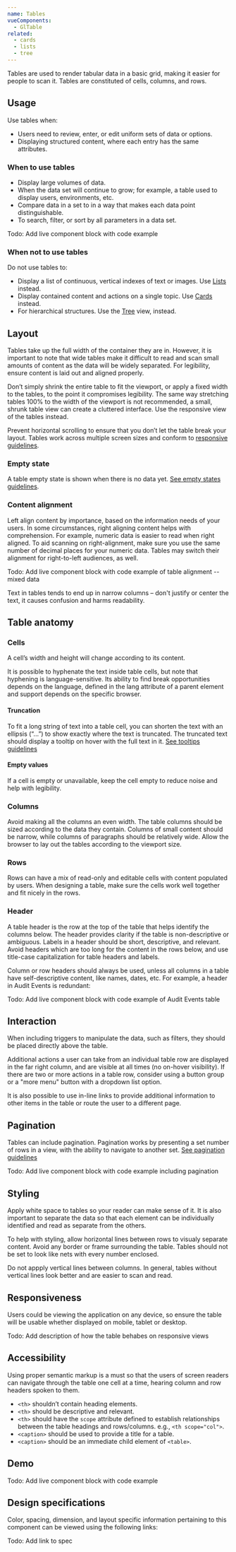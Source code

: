 ```yaml
---
name: Tables
vueComponents: 
  - GlTable
related:
  - cards
  - lists
  - tree
---
```


Tables are used to render tabular data in a basic grid, making it easier for people to scan it. Tables are constituted of cells, columns, and rows.

## Usage

Use tables when: 

* Users need to review, enter, or edit uniform sets of data or options. 
* Displaying structured content, where each entry has the same attributes.

### When to use tables

*   Display large volumes of data.
*   When the data set will continue to grow; for example, a table used to display users, environments, etc.
*   Compare data in a set to in a way that makes each data point distinguishable.
*   To search, filter, or sort by all parameters in a data set.

Todo: Add live component block with code example

### When not to use tables
Do not use tables to:
*   Display a list of continuous, vertical indexes of text or images. Use [Lists](/components/lists) instead.
*   Display contained content and actions on a single topic. Use [Cards](/components/cards) instead.
*   For hierarchical structures. Use the [Tree](/components/tree) view, instead.

## Layout

Tables take up the full width of the container they are in. However, it is important to note that wide tables make it difficult to read and scan small amounts of content as the data will be widely separated. For legibility, ensure content is laid out and aligned properly.

Don’t simply shrink the entire table to fit the viewport, or apply a fixed width to the tables, to the point it compromises legibility. The same way stretching tables 100% to the width of the viewport is not recommended, a small, shrunk table view can create a cluttered interface. Use the responsive view of the tables instead.

Prevent horizontal scrolling to ensure that you don’t let the table break your layout. Tables work across multiple screen sizes and conform to [responsive guidelines](/components/tables/#responsiveness).

### Empty state

A table empty state is shown when there is no data yet. [See empty states guidelines](https://design.gitlab.com/regions/empty-states).

### Content alignment

Left align content by importance, based on the information needs of your users. In some circumstances, right aligning content helps with comprehension. For example, numeric data is easier to read when right aligned. To aid scanning on right-alignment, make sure you use the same number of decimal places for your numeric data. Tables may switch their alignment for right-to-left audiences, as well.

Todo: Add live component block with code example of table alignment -- mixed data

Text in tables tends to end up in narrow columns – don't justify or center the text, it causes confusion and harms readability.

## Table anatomy

### Cells

A cell’s width and height will change according to its content.

It is possible to hyphenate the text inside table cells, but note that hyphening is language-sensitive. Its ability to find break opportunities depends on the language, defined in the lang attribute of a parent element and support depends on the specific browser.

#### Truncation

To fit a long string of text into a table cell, you can shorten the text with an ellipsis (“...”) to show exactly where the text is truncated. The truncated text should display a tooltip on hover with the full text in it. [See tooltips guidelines](https://design.gitlab.com/components/tooltips)

#### Empty values

If a cell is empty or unavailable, keep the cell empty to reduce noise and help with legibility.

### Columns

Avoid making all the columns an even width. The table columns should be sized according to the data they contain. Columns of small content should be narrow, while columns of paragraphs should be relatively wide. Allow the browser to lay out the tables according to the viewport size.

### Rows

Rows can have a mix of read-only and editable cells with content populated by users. When designing a table, make sure the cells work well together and fit nicely in the rows.

### Header

A table header is the row at the top of the table that helps identify the columns below. The header provides clarity if the table is non-descriptive or ambiguous. Labels in a header should be short, descriptive, and relevant. Avoid headers which are too long for the content in the rows below, and use title-case capitalization for table headers and labels.

Column or row headers should always be used, unless all columns in a table have self-descriptive content, like names, dates, etc. For example, a header in Audit Events is redundant:

Todo: Add live component block with code example of Audit Events table

## Interaction

When including triggers to manipulate the data, such as filters, they should be placed directly above the table.

Additional actions a user can take from an individual table row are displayed in the far right column, and are visible at all times (no on-hover visibility). If there are two or more actions in a table row, consider using a button group or a "more menu" button with a dropdown list option.

It is also possible to use in-line links to provide additional information to other items in the table or route the user to a different page.

## Pagination

Tables can include pagination. Pagination works by presenting a set number of rows in a view, with the ability to navigate to another set. [See pagination guidelines](https://design.gitlab.com/components/pagination)

Todo: Add live component block with code example including pagination

## Styling

Apply white space to tables so your reader can make sense of it. It is also important to separate the data so that each element can be individually identified and read as separate from the others.

To help with styling, allow horizontal lines between rows to visualy separate content. Avoid any border or frame surrounding the table. Tables should not be set to look like nets with every number enclosed. 

Do not appply vertical lines between columns. In general, tables without vertical lines look better and are easier to scan and read.

## Responsiveness

Users could be viewing the application on any device, so ensure the table will be usable whether displayed on mobile, tablet or desktop.

Todo: Add description of how the table behabes on responsive views

## Accessibility

Using proper semantic markup is a must so that the users of screen readers can navigate through the table one cell at a time, hearing column and row headers spoken to them.

* `<th>` shouldn’t contain heading elements.
* `<th>` should be descriptive and relevant.
* `<th>` should have the `scope` attribute defined to establish relationships between the table headings and rows/columns. e.g., `<th scope="col">`.
* `<caption>` should be used to provide a title for a table.
* `<caption>` should be an immediate child element of `<table>`.

## Demo

Todo: Add live component block with code example

## Design specifications

Color, spacing, dimension, and layout specific information pertaining to this component can be viewed using the following links:

Todo: Add link to spec
